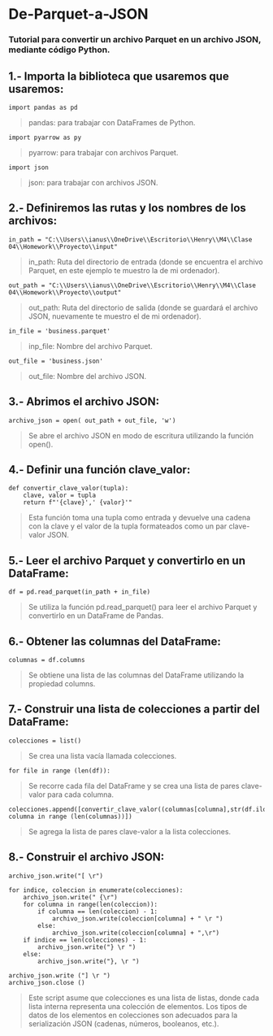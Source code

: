 # De-Parquet-a-JSON
### Tutorial para convertir un archivo Parquet en un archivo JSON, mediante código Python.

## 1.- Importa la biblioteca que usaremos que usaremos:
```
import pandas as pd
```
> pandas: para trabajar con DataFrames de Python.
```
import pyarrow as py
```
> pyarrow: para trabajar con archivos Parquet.
```
import json
```
> json: para trabajar con archivos JSON.

## 2.- Definiremos las rutas y los nombres de los archivos:
```
in_path = "C:\\Users\\ianus\\OneDrive\\Escritorio\\Henry\\M4\\Clase 04\\Homework\\Proyecto\\input"
```
> in_path: Ruta del directorio de entrada (donde se encuentra el archivo Parquet, en este ejemplo te muestro la de mi ordenador).
```
out_path = "C:\\Users\\ianus\\OneDrive\\Escritorio\\Henry\\M4\\Clase 04\\Homework\\Proyecto\\output"
```
> out_path: Ruta del directorio de salida (donde se guardará el archivo JSON, nuevamente te muestro el de mi ordenador).
```
in_file = 'business.parquet'
```
> inp_file: Nombre del archivo Parquet.
```
out_file = 'business.json'
```
> out_file: Nombre del archivo JSON.

## 3.- Abrimos el archivo JSON:
```
archivo_json = open( out_path + out_file, 'w')
```
> Se abre el archivo JSON en modo de escritura utilizando la función open().
## 4.- Definir una función clave_valor:
```
def convertir_clave_valor(tupla):
    clave, valor = tupla
    return f"'{clave}',' {valor}'"
```
> Esta función toma una tupla como entrada y devuelve una cadena con la clave y el valor de la tupla formateados como un par clave-valor JSON.
## 5.- Leer el archivo Parquet y convertirlo en un DataFrame:
```
df = pd.read_parquet(in_path + in_file)
```
> Se utiliza la función pd.read_parquet() para leer el archivo Parquet y convertirlo en un DataFrame de Pandas.
## 6.- Obtener las columnas del DataFrame:
```
columnas = df.columns
```
> Se obtiene una lista de las columnas del DataFrame utilizando la propiedad columns.

## 7.- Construir una lista de colecciones a partir del DataFrame:
```
colecciones = list()
```
> Se crea una lista vacía llamada colecciones.
```
for file in range (len(df)):
```
> Se recorre cada fila del DataFrame y se crea una lista de pares clave-valor para cada columna.
```
colecciones.append([convertir_clave_valor((columnas[columna],str(df.iloc[fila,columna])))for columna in range (len(columnas))])
```
> Se agrega la lista de pares clave-valor a la lista colecciones.
## 8.- Construir el archivo JSON:
```
archivo_json.write("[ \r")

for indice, coleccion in enumerate(colecciones):
    archivo_json.write(" {\r")
    for columna in range(len(coleccion)):
        if columna == len(coleccion) - 1:
            archivo_json.write(coleccion[columna] + " \r ")
        else:
            archivo_json.write(coleccion[columna] + ",\r")
    if indice == len(colecciones) - 1:
        archivo_json.write("} \r ")
    else:
        archivo_json.write("}, \r ")

archivo_json.write ("] \r ")
archivo_json.close ()
```
> Este script asume que colecciones es una lista de listas, donde cada lista interna representa una colección de elementos.
Los tipos de datos de los elementos en colecciones son adecuados para la serialización JSON (cadenas, números, booleanos, etc.).










